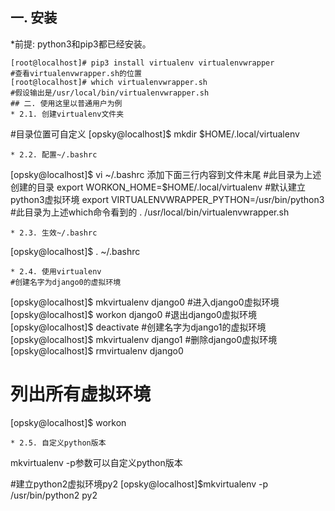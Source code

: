 ## 一. 安装
*前提: python3和pip3都已经安装。
```
[root@localhost]# pip3 install virtualenv virtualenvwrapper
#查看virtualenvwrapper.sh的位置
[root@localhost]# which virtualenvwrapper.sh
#假设输出是/usr/local/bin/virtualenvwrapper.sh
## 二. 使用这里以普通用户为例
* 2.1. 创建virtualenv文件夹
```
#目录位置可自定义
[opsky@localhost]$ mkdir $HOME/.local/virtualenv
```
* 2.2. 配置~/.bashrc
```
[opsky@localhost]$ vi ~/.bashrc
添加下面三行内容到文件末尾
#此目录为上述创建的目录
export WORKON_HOME=$HOME/.local/virtualenv
#默认建立python3虚拟环境
export VIRTUALENVWRAPPER_PYTHON=/usr/bin/python3
#此目录为上述which命令看到的
. /usr/local/bin/virtualenvwrapper.sh
```
* 2.3. 生效~/.bashrc
```
[opsky@localhost]$ . ~/.bashrc
```
* 2.4. 使用virtualenv
#创建名字为django0的虚拟环境
```
[opsky@localhost]$ mkvirtualenv django0
#进入django0虚拟环境
[opsky@localhost]$ workon django0
#退出django0虚拟环境
[opsky@localhost]$ deactivate
#创建名字为django1的虚拟环境
[opsky@localhost]$ mkvirtualenv django1
#删除django0虚拟环境
[opsky@localhost]$ rmvirtualenv django0
# 列出所有虚拟环境
[opsky@localhost]$ workon
```
* 2.5. 自定义python版本
```
mkvirtualenv -p参数可以自定义python版本

#建立python2虚拟环境py2
[opsky@localhost]$mkvirtualenv -p /usr/bin/python2 py2
```
